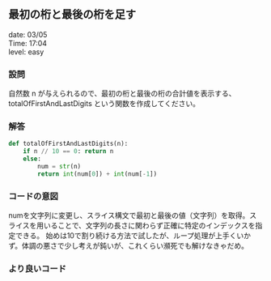 ## 最初の桁と最後の桁を足す

date: 03/05<br>
Time: 17:04<br>
level: easy

### 設問
自然数 n が与えられるので、最初の桁と最後の桁の合計値を表示する、totalOfFirstAndLastDigits という関数を作成してください。

### 解答
```python
def totalOfFirstAndLastDigits(n):
    if n // 10 == 0: return n
    else:
        num = str(n)
        return int(num[0]) + int(num[-1]) 
```

### コードの意図
numを文字列に変更し、スライス構文で最初と最後の値（文字列）を取得。スライスを用いることで、文字列の長さに関わらず正確に特定のインデックスを指定できる。
始めは10で割り続ける方法で試したが、ループ処理が上手くいかず。体調の悪さで少し考えが鈍いが、これくらい瀕死でも解けなきゃだめ。

### より良いコード
